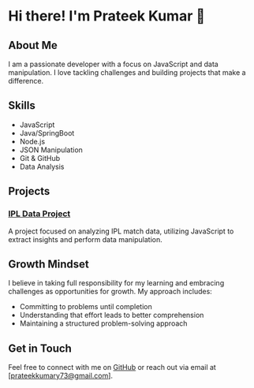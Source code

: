 # Hi there! I'm Prateek Kumar 👋

## About Me
I am a passionate developer with a focus on JavaScript and data manipulation. I love tackling challenges and building projects that make a difference.

## Skills
- JavaScript
- Java/SpringBoot
- Node.js
- JSON Manipulation
- Git & GitHub
- Data Analysis

## Projects
### [IPL Data Project](https://github.com/prateekkumary/js-ipl-data-project)
A project focused on analyzing IPL match data, utilizing JavaScript to extract insights and perform data manipulation.

## Growth Mindset
I believe in taking full responsibility for my learning and embracing challenges as opportunities for growth. My approach includes:
- Committing to problems until completion
- Understanding that effort leads to better comprehension
- Maintaining a structured problem-solving approach

## Get in Touch
Feel free to connect with me on [GitHub](https://github.com/prateekkumary) or reach out via email at [prateekkumary73@gmail.com].
